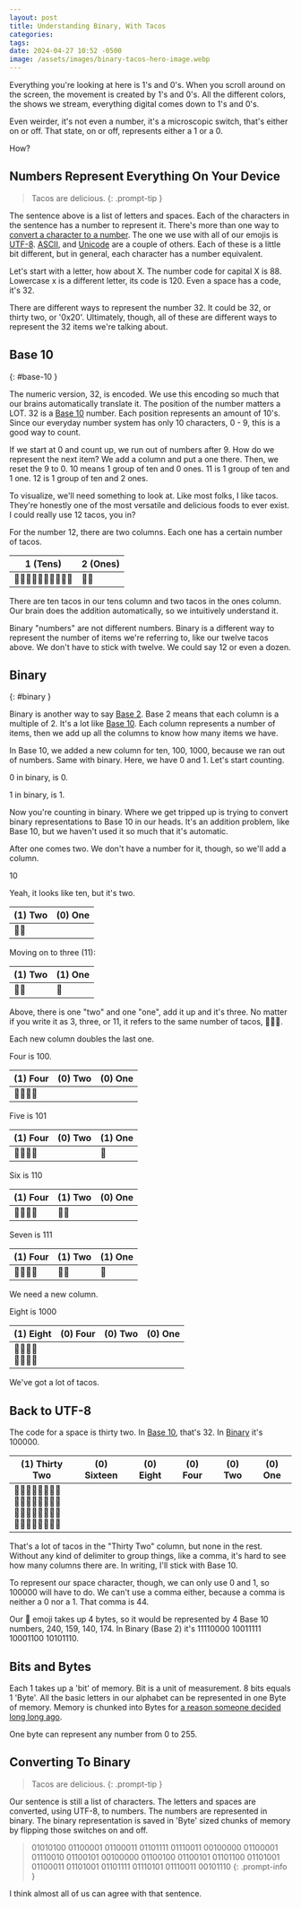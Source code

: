 ```yaml
---
layout: post
title: Understanding Binary, With Tacos
categories:
tags:
date: 2024-04-27 10:52 -0500
image: /assets/images/binary-tacos-hero-image.webp
---
```

Everything you're looking at here is 1's and 0's. When you scroll around on the screen, the movement is created by 1's and 0's. All the different colors, the shows we stream, everything digital comes down to 1's and 0's.

Even weirder, it's not even a number, it's a microscopic switch, that's either on or off. That state, on or off, represents either a 1 or a 0.

How?

## Numbers Represent Everything On Your Device

> Tacos are delicious.
{: .prompt-tip }

The sentence above is a list of letters and spaces. Each of the characters in the sentence has a number to represent it. There's more than one way to [convert a character to a number](https://en.wikipedia.org/wiki/Character_encoding#Character_sets,_character_maps_and_code_pages). The one we use with all of our emojis is [UTF-8](https://en.wikipedia.org/wiki/UTF-8). [ASCII](https://en.wikipedia.org/wiki/ASCII), and [Unicode](https://en.wikipedia.org/wiki/Unicode) are a couple of others. Each of these is a little bit different, but in general, each character has a number equivalent.

Let's start with a letter, how about X. The number code for capital X is 88. Lowercase x is a different letter, its code is 120. Even a space has a code, it's 32.

There are different ways to represent the number 32. It could be 32, or thirty two, or '0x20'. Ultimately, though, all of these are different ways to represent the 32 items we're talking about.

## Base 10
{: #base-10 }

The numeric version, 32, is encoded. We use this encoding so much that our brains automatically translate it. The position of the number matters a LOT. 32 is a [Base 10](https://en.wikipedia.org/wiki/Decimal) number. Each position represents an amount of 10's. Since our everyday number system has only 10 characters, 0 - 9, this is a good way to count.

If we start at 0 and count up, we run out of numbers after 9. How do we represent the next item? We add a column and put a one there. Then, we reset the 9 to 0. 10 means 1 group of ten and 0 ones. 11 is 1 group of ten and 1 one. 12 is 1 group of ten and 2 ones.

To visualize, we'll need something to look at. Like most folks, I like tacos. They're honestly one of the most versatile and delicious foods to ever exist. I could really use 12 tacos, you in?

For the number 12, there are two columns. Each one has a certain number of tacos.

| 1 (Tens)             | 2 (Ones) |
| -------------------- | -------- |
| 🌮🌮🌮🌮🌮🌮🌮🌮🌮🌮 | 🌮🌮     |

There are ten tacos in our tens column and two tacos in the ones column. Our brain does the addition automatically, so we intuitively understand it.

Binary "numbers" are not different numbers. Binary is a different way to represent the number of items we're referring to, like our twelve tacos above. We don't have to stick with twelve. We could say 12 or even a dozen.

## Binary
{: #binary }

Binary is another way to say [Base 2](https://en.wikipedia.org/wiki/Binary_number). Base 2 means that each column is a multiple of 2. It's a lot like [Base 10](#base-10). Each column represents a number of items, then we add up all the columns to know how many items we have.

In Base 10, we added a new column for ten, 100, 1000, because we ran out of numbers. Same with binary. Here, we have 0 and 1. Let's start counting.

0 in binary, is 0.

1 in binary, is 1.

Now you're counting in binary. Where we get tripped up is trying to convert binary representations to Base 10 in our heads. It's an addition problem, like Base 10, but we haven't used it so much that it's automatic.

After one comes two. We don't have a number for it, though, so we'll add a column.

10

Yeah, it looks like ten, but it's two.

| (1) Two | (0) One |
| ------- | ------- |
| 🌮🌮    |

Moving on to three (11):

| (1) Two | (1) One |
| ------- | ------- |
| 🌮🌮    | 🌮      |

Above, there is one "two" and one "one", add it up and it's three. No matter if you write it as 3, three, or 11, it refers to the same number of tacos, 🌮🌮🌮.

Each new column doubles the last one.

Four is 100.

| (1) Four | (0) Two | (0) One |
| -------- | ------- | ------- |
| 🌮🌮🌮🌮 |         |

Five is 101

| (1) Four | (0) Two | (1) One |
| -------- | ------- | ------- |
| 🌮🌮🌮🌮 |         | 🌮      |

Six is 110

| (1) Four | (1) Two | (0) One |
| -------- | ------- | ------- |
| 🌮🌮🌮🌮 | 🌮🌮    |

Seven is 111

| (1) Four | (1) Two | (1) One |
| -------- | ------- | ------- |
| 🌮🌮🌮🌮 | 🌮🌮    | 🌮      |

We need a new column.

Eight is 1000

| (1) Eight             | (0) Four | (0) Two | (0) One |
| --------------------- | -------- | ------- | ------- |
| 🌮🌮🌮🌮<br/>🌮🌮🌮🌮 |          |         |         |

We've got a lot of tacos.

## Back to UTF-8

The code for a space is thirty two. In [Base 10](#base-10), that's 32. In [Binary](#binary) it's 100000.

| (1) Thirty Two                                                                    | (0) Sixteen | (0) Eight | (0) Four | (0) Two | (0) One |
| --------------------------------------------------------------------------------- | ----------- | --------- | -------- | ------- | ------- |
| 🌮🌮🌮🌮🌮🌮🌮🌮<br />🌮🌮🌮🌮🌮🌮🌮🌮<br/>🌮🌮🌮🌮🌮🌮🌮🌮<br />🌮🌮🌮🌮🌮🌮🌮🌮 |             |           |          |         |         |

That's a lot of tacos in the "Thirty Two" column, but none in the rest. Without any kind of delimiter to group things, like a comma, it's hard to see how many columns there are. In writing, I'll stick with Base 10.

To represent our space character, though, we can only use 0 and 1, so 100000 will have to do. We can't use a comma either, because a comma is neither a 0 nor a 1. That comma is 44.

Our 🌮 emoji takes up 4 bytes, so it would be represented by 4 Base 10 numbers, 240, 159, 140, 174. In Binary (Base 2) it's 11110000 10011111 10001100 10101110.

## Bits and Bytes

Each 1 takes up a 'bit' of memory. Bit is a unit of measurement. 8 bits equals 1 'Byte'. All the basic letters in our alphabet can be represented in one Byte of memory. Memory is chunked into Bytes for [a reason someone decided long long ago](https://en.wikipedia.org/wiki/Byte).

One byte can represent any number from 0 to 255.

## Converting To Binary

> Tacos are delicious.
{: .prompt-tip }

Our sentence is still a list of characters. The letters and spaces are converted, using UTF-8, to numbers. The numbers are represented in binary. The binary representation is saved in 'Byte' sized chunks of memory by flipping those switches on and off.

> 01010100 01100001 01100011 01101111 01110011 00100000 01100001 01110010 01100101 00100000 01100100 01100101 01101100 01101001 01100011 01101001 01101111 01110101 01110011 00101110
{: .prompt-info }

I think almost all of us can agree with that sentence.
